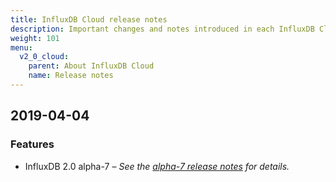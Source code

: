 ```yaml
---
title: InfluxDB Cloud release notes
description: Important changes and notes introduced in each InfluxDB Cloud 2 update.
weight: 101
menu:
  v2_0_cloud:
    parent: About InfluxDB Cloud
    name: Release notes
---
```


## 2019-04-04

### Features
- InfluxDB 2.0 alpha-7 – _See the [alpha-7 release notes](/v2.0/reference/release-notes/#v2-0-0-alpha-7-2019-03-28) for details._
